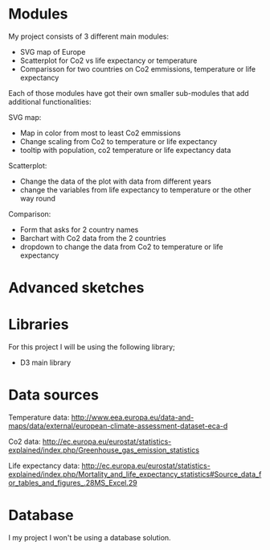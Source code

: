 # Modules
My project consists of 3 different main modules:
- SVG map of Europe
- Scatterplot for Co2 vs life expectancy or temperature
- Comparisson for two countries on Co2 emmissions, temperature or life expectancy

Each of those modules have got their own smaller sub-modules that add additional
functionalities:

SVG map:
- Map in color from most to least Co2 emmissions
- Change scaling from Co2 to temperature or life expectancy
- tooltip with population, co2 temperature or life expectancy data

Scatterplot:
- Change the data of the plot with data from different years
- change the variables from life expectancy to temperature or the other way round

Comparison:
- Form that asks for 2 country names
- Barchart with Co2 data from the 2 countries
- dropdown to change the data from Co2 to temperature or life expectancy

# Advanced sketches

# Libraries
For this project I will be using the following library;
- D3 main library

# Data sources
Temperature data:
http://www.eea.europa.eu/data-and-maps/data/external/european-climate-assessment-dataset-eca-d

Co2 data:
http://ec.europa.eu/eurostat/statistics-explained/index.php/Greenhouse_gas_emission_statistics

Life expectancy data:
http://ec.europa.eu/eurostat/statistics-explained/index.php/Mortality_and_life_expectancy_statistics#Source_data_for_tables_and_figures_.28MS_Excel.29

# Database
I my project I won't be using a database solution.
